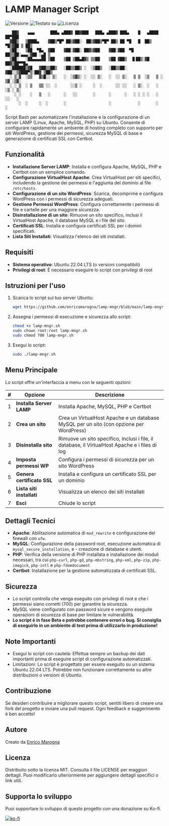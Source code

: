 # LAMP Manager Script

![Versione](https://img.shields.io/badge/Versione-1.9.0-blue)
![Testato su](https://img.shields.io/badge/Testato%20su-Ubuntu%2022.04%20LTS-violet)
![Licenza](https://img.shields.io/badge/Licenza-MIT-green)

```
   ██▓    ▄▄▄       ███▄ ▄███▓ ██▓███   ███▄ ▄███▓ ███▄    █   ▄████  ██▀███
  ▓██▒   ▒████▄    ▓██▒▀█▀ ██▒▓██░  ██▒▓██▒▀█▀ ██▒ ██ ▀█   █  ██▒ ▀█▒▓██ ▒ ██▒
  ▒██░   ▒██  ▀█▄  ▓██    ▓██░▓██░ ██▓▒▓██    ▓██░▓██  ▀█ ██▒▒██░▄▄▄░▓██ ░▄█ ▒
  ▒██░   ░██▄▄▄▄██ ▒██    ▒██ ▒██▄█▓▒ ▒▒██    ▒██ ▓██▒  ▐▌██▒░▓█  ██▓▒██▀▀█▄
  ░██████▒▓█   ▓██▒▒██▒   ░██▒▒██▒ ░  ░▒██▒   ░██▒▒██░   ▓██░░▒▓███▀▒░██▓ ▒██▒
  ░ ▒░▓  ░▒▒   ▓▒█░░ ▒░   ░  ░▒▓▒░ ░  ░░ ▒░   ░  ░░ ▒░   ▒ ▒  ░▒   ▒ ░ ▒▓ ░▒▓░
  ░ ░ ▒  ░ ▒   ▒▒ ░░  ░      ░░▒ ░     ░  ░      ░░ ░░   ░ ▒░  ░   ░   ░▒ ░ ▒░
    ░ ░    ░   ▒   ░      ░   ░░       ░      ░      ░   ░ ░ ░ ░   ░   ░░   ░
      ░  ░     ░  ░       ░                   ░            ░       ░    ░
```

Script Bash per automatizzare l'installazione e la configurazione di un server LAMP (Linux, Apache, MySQL, PHP) su Ubuntu. Consente di configurare rapidamente un ambiente di hosting completo con supporto per siti WordPress, gestione dei permessi, sicurezza MySQL di base e generazione di certificati SSL con Certbot.

## Funzionalità

- **Installazione Server LAMP**: Installa e configura Apache, MySQL, PHP e Certbot con un semplice comando.
- **Configurazione VirtualHost Apache**: Crea VirtualHost per siti specifici, includendo la gestione dei permessi e l'aggiunta del dominio al file `/etc/hosts`.
- **Configurazione di un sito WordPress**: Scarica, decomprime e configura WordPress con i permessi di sicurezza adeguati.
- **Gestione Permessi WordPress**: Configura correttamente i permessi di file e cartelle per una maggiore sicurezza.
- **Disinstallazione di un sito**: Rimuove un sito specifico, inclusi il VirtualHost Apache, il database MySQL e i file del sito.
- **Certificati SSL**: Installa e configura certificati SSL per i domini specificati.
- **Lista Siti Installati**: Visualizza l'elenco dei siti installati.

## Requisiti

- **Sistema operativo**: Ubuntu 22.04 LTS (o versioni compatibili)
- **Privilegi di root**: È necessario eseguire lo script con privilegi di root

## Istruzioni per l'uso

1. Scarica lo script sul tuo server Ubuntu: 

   ```bash
   wget https://github.com/enricomarogna/lamp-mngr/blob/main/lamp-mngr.sh
    ```

2. Assegna i permessi di esecuzione e sicurezza allo script:

   ```bash
   chmod +x lamp-mngr.sh
   sudo chown root:root lamp-mngr.sh
   sudo chmod 700 lamp-mngr.sh
   ```

3. Esegui lo script:
   
   ```bash
   sudo ./lamp-mngr.sh
   ```

## Menu Principale

Lo script offre un'interfaccia a menu con le seguenti opzioni:

|#|Opzione|Descrizione|
|-|-------|-----------|
|1|**Installa Server LAMP**|Installa Apache, MySQL, PHP e Certbot|
|2|**Crea un sito**|Crea un VirtualHost Apache e un database MySQL per un sito (con opzione per WordPress)|
|3|**Disinstalla sito**|Rimuove un sito specifico, inclusi i file, il database, il VirtualHost Apache e i files di log|
|4|**Imposta permessi WP**|Configura i permessi di sicurezza per un sito WordPress|
|5|**Genera certificato SSL**|Installa e configura un certificato SSL per un dominio|
|6|**Lista siti installati**|Visualizza un elenco dei siti installati|
|7|**Esci**|Chiude lo script|

## Dettagli Tecnici

- **Apache**: Abilitazione automatica di `mod_rewrite` e configurazione del firewall con `ufw`.
- **MySQL**: Configurazione della password root, esecuzione automatica di `mysql_secure_installation`, e - creazione di database e utenti.
- **PHP**: Verifica della versione di PHP installata e installazione dei moduli necessari, tra cui `php-curl`, `php-gd`, `php-mbstring`, `php-xml`, `php-zip`, `php-imagick`, `php-intl` e `php-fdomdocument`
- **Certbot**: Installazione per la gestione automatizzata di certificati SSL.

## Sicurezza

- Lo script controlla che venga eseguito con privilegi di root e che i permessi siano corretti (700) per garantire la sicurezza.
- MySQL viene configurato con password sicure e vengono eseguite operazioni di sicurezza di base per limitare le vulnerabilità.
- **Lo script è in fase Beta e potrebbe contenere errori o bug. Si consiglia di eseguirlo in un ambiente di test prima di utilizzarlo in produzione!**

## Note Importanti

- Esegui lo script con cautela: Effettua sempre un backup dei dati importanti prima di eseguire script di configurazione automatizzati.
- Limitazioni: Lo script è progettato per essere eseguito su un sistema Ubuntu 22.04 LTS. Potrebbe non funzionare correttamente su altre distribuzioni o versioni di Ubuntu.

## Contribuzione

Se desideri contribuire a migliorare questo script, sentiti libero di creare una fork del progetto e inviare una pull request. Ogni feedback e suggerimento è ben accetto!

## Autore

Creato da [Enrico Marogna](https://enricomarogna.com/)

## Licenza

Distribuito sotto la licenza MIT. Consulta il file LICENSE per maggiori dettagli.
Puoi modificarlo ulteriormente per aggiungere dettagli specifici o link utili.

## Supporta lo sviluppo
Puoi supportare lo sviluppo di questo progetto con una donazione su Ko-fi.

[![ko-fi](https://ko-fi.com/img/githubbutton_sm.svg)](https://ko-fi.com/W7W8166X59)
